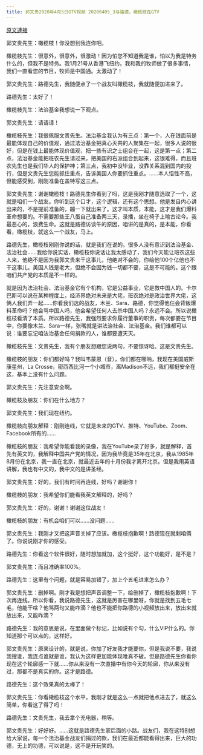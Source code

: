 ```yaml
---
title: 郭文贵2020年4月5日GTV视频 20200405_3与路德，橄榄枝在GTV
---
```


[原文連接](https://gnews.org/ThreadView/53481572)

郭文贵先生：橄榄枝！你没想到我连你吧。

橄榄枝先生：很意外，很意外，很激动！因为怕您不知道我是谁，怕以为我是特务什么的，但我不是特务。我1月21号从香港飞纽约，我和我的牧师做了很多事情，我们一直看您的节目，牧师是中国通。太激动了！

郭文贵先生：路德先生，我随便点了一个战友叫橄榄枝，我就随便加进来了。

路德先生：太好了！

橄榄枝先生：法治基金我想说一下观点。

郭文贵先生：请请请！

橄榄枝先生：我很佩服文贵先生。法治基金我认为有三点：第一个，人在钱面前是最能体现自己的价值观，通过法治基金把真心灭共的人聚集在一起，很多人说的很好，但是在钱上最能体现价值观，把一些有识之士组合在一起，这是第一点；第二点，法治基金能把班农先生请过来，把美国的右派组合到起来，这很难得，而且班农先生也是我们华人的保护神；第三点，我初中没毕业，没靠关系混到国内的投行，但是文贵先生您能抓住重点，告诉美国人你要抓住重点。……本人悟性不高，但能感受到，刚刚准备在盖特写这三点。

郭文贵先生：谢谢橄榄枝！路德先生你看到了吗，这是我刚才随意选取了一个，这就是咱们一个战友。你听到这个口才，这个逻辑，还有这个思想。他是发自内心讲出来的，不是提前准备的，蹦一下就出来了。这才叫本质，本能，这才是我们爆料革命想要的。不需要那些王八蛋自己准备两三天，录播，坐在椅子上喻古论今。我最恶心的，浪费生命。这就是路德访谈牛的原因，咱讲的是真的，是本能，你看看，橄榄枝，就这么一个战友，马上。

路德先生，橄榄枝刚刚你说的话，就是我们在说的。很多人没有意识到法治基金、法治社会……我给你说实话，橄榄枝你说话让我太感动了，我们今天能让班农这些人来，他绝不是因为我郭文贵来干这事儿，他绝对不会的，你给他100个亿他也不干这事儿。美国人钱是老大，但绝不会因为钱一切都不要，这是不可能的。这个跟咱们共产党的本质是不一样的。

就是因为法治社会、法治基金它有个机构，它是公益事业，它是救中国人的。卡尔巴斯可以说在某种程度上，经济界绝对未来是大佬，班农绝对是政治世界大佬，这俩人我们弄一起……你看我们选的战友，木兰、Sara、路德，你觉得他仨会背叛爆料革命吗？他会骂中国人吗，他会希望任何人去杀中国人吗？永远不会。所以说橄榄枝看清了本质。所以路德先生，我强烈要求你履行董事的职责，每次都要在节目中，你要像木兰、Sara一样，张嘴就是讲法治社会、法治基金。我们谁都可以说：谁要忘记咱法治基金任何捐款的人，谁都要遭天灭。

橄榄枝先生：文贵先生，我有个朋友想跟您说两句，不要惊讶哈。这是文贵先生。

橄榄枝的朋友：你们都好吗？我叫韦蒙恩（音），你们都在哪呐，我现在美国威斯康星州，La Crosse，密西西比河一个小城市，离Madison不远，我们都挺安全在这，基本上没有什么问题。

郭文贵先生：先注意安全啊。

橄榄枝及朋友：你们在什么地方？

郭文贵先生：我们现在纽约。

橄榄枝向朋友解释：刚刚连线，它就是未来的GTV、推特、YouTube、Zoom、Facebook所有的……

橄榄枝的朋友：我希望你能看我的录像，我在YouTube录了好多，就是解释，首先有英文的，我解释中国共产党的情况，因为我毕竟是35年在北京，我从1985年8月份在北京，我一直在北京，就最近去年的十月份我才离开北京。但是我用英语讲解，我也有中文的，我中文的是讲圣经。

郭文贵先生：好的，我们有时间再连线，好吗？谢谢你！

橄榄枝的朋友：我希望你们能看我英文解释的，好吗？

郭文贵先生：好的，谢谢！谢谢这位战友！

橄榄枝的朋友：有机会咱们可以……没问题……

郭文贵先生：我刚才又把这声音关掉了应该。橄榄枝抱歉啊！路德现在就剩咱俩了。你说说刚才你的感受。

路德先生：你看这个软件很好，随时想加就加，这个挺好，这个功能好，是不是？

郭文贵先生：而且准确率100%。

路德先生：这里有个问题，就是容易加错了，加上个五毛进来怎么办？

郭文贵先生：删掉啊。刚才我是想把声音调整一下，给删掉了，橄榄枝抱歉啊！下次再连线。所以你看，我说路德先生，这就是厉害在哪里呀，你就是找到五毛七毛，他能干啥？他骂两句又能咋滴？他也不能把你路德的小视频放出来，放出来就放出来，又能咋滴？

路德先生：我的意思是说，在里面做个标记，比如说有个勾，什么VIP什么的。你知道那个可以点的，这样好。

郭文贵先生：原来设计的，就是说，你加了好友我才能要你，但是我说不要，我说我搜谁，我连点谁就是谁，我认为这样更加能体现唯真不破。但是路德先生你看你现在这个轮廓感一下就……你从来没有一次直播中有你今天的轮廓，你从来没有过，那都不是真实的你。这才是路德。

路德先生：这个效果真的太棒了！

郭文贵先生：你看橄榄枝这个水平，我刚才就是这么一点就把他点进去了，就这么简单，你看这了得了吗！

路德先生：文贵先生，我去拿个充电器，稍等。

郭文贵先生：好好好。……这就是路德先生家后面的小路。战友们，我在这特别想给大家说，每一个法治基金战友们捐过的款，我们在最近都能看得出来，巨大的功德，无上的功德，可以说是，这不是开玩笑的。
